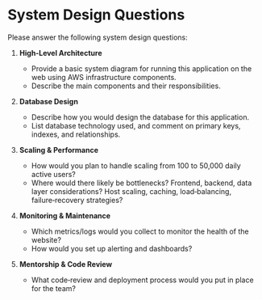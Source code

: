 # System Design Questions

Please answer the following system design questions:

1. **High‑Level Architecture**
   - Provide a basic system diagram for running this application on the web using AWS infrastructure components. 
   - Describe the main components and their responsibilities.

2. **Database Design**
   - Describe how you would design the database for this application.
   - List database technology used, and comment on primary keys, indexes, and relationships.

3. **Scaling & Performance**
   - How would you plan to handle scaling from 100 to 50,000 daily active users? 
   - Where would there likely be bottlenecks? Frontend, backend, data layer considerations? Host scaling, caching, load‑balancing, failure‑recovery strategies?

4. **Monitoring & Maintenance**
   - Which metrics/logs would you collect to monitor the health of the website?
   - How would you set up alerting and dashboards?

5. **Mentorship & Code Review**
   - What code‑review and deployment process would you put in place for the team?
